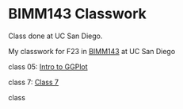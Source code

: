 # BIMM143 Classwork
Class done at UC San Diego.

My classwork for F23 in [BIMM143](https://bioboot.github.io/bimm143_F23/) at UC San Diego

class 05: [Intro to GGPlot](https://github.com/koac2005/BIMM143/blob/main/class05/Class-05.pdf)
 
class 7: [Class 7](https://github.com/koac2005/BIMM143/blob/main/Class%2007/Class07.pdf)

class